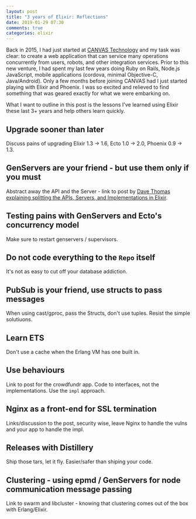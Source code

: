 ```yaml
---
layout: post
title: "3 years of Elixir: Reflections"
date: 2019-01-29 07:30
comments: true
categories: elixir
---
```


Back in 2015, I had just started at [CANVAS Technology](http://canvas.technology) and my task was clear: to create a web application that can service many operations concurrently from users, robots, and other integration services. Prior to this new venture, I had spent my last few years doing Ruby on Rails, Node.js JavaScript, mobile applications (cordova, minimal Objective-C, Java/Android). Only a few months before joining CANVAS had I just started playing with Elixir and Phoenix. I was so excited and relieved to find something that was geared exactly for what we were embarking on.

What I want to outline in this post is the lessons I've learned using Elixir these last 3+ years and help others learn quickly.

## Upgrade sooner than later

Discuss pains of upgrading Elixir 1.3 -> 1.6, Ecto 1.0 -> 2.0, Phoenix 0.9 -> 1.3.

## GenServers are your friend - but use them only if you must

Abstract away the API and the Server - link to post by [Dave Thomas explaining splitting the APIs, Servers, and Implementations in Elixir](https://pragdave.me/blog/2017/07/13/decoupling-interface-and-implementation-in-elixir.html).

## Testing pains with GenServers and Ecto's concurrency model

Make sure to restart genservers / supervisors.

## Do not code everything to the `Repo` itself

It's not as easy to cut off your database addiction.

## PubSub is your friend, use structs to pass messages

When using cast/gproc, pass the Structs, don't use tuples. Resist the simple solutiuons.

## Learn ETS

Don't use a cache when the Erlang VM has one built in.

## Use behaviours

Link to post for the crowdfundr app. Code to interfaces, not the implementations. Use the `impl` approach.

## Nginx as a front-end for SSL termination

Links/discussion to the post, security wise, leave Nginx to handle the vulns and your app to handle the impl.

## Releases with Distillery

Ship those tars, let it fly. Easier/safer than shiping your code.

## Clustering - using epmd / GenServers for node communication message passing

Link to swarm and libcluster - knowing that clustering comes out of the box with Erlang/Elixir.
